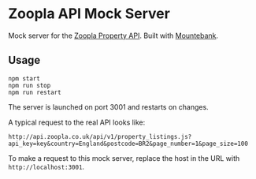 # Zoopla API Mock Server

Mock server for the [Zoopla Property API](http://developer.zoopla.com/). Built with [Mountebank](https://github.com/bbyars/mountebank).

## Usage

	npm start
	npm run stop
	npm run restart

The server is launched on port 3001 and restarts on changes.

A typical request to the real API looks like:

	http://api.zoopla.co.uk/api/v1/property_listings.js?api_key=key&country=England&postcode=BR2&page_number=1&page_size=100

To make a request to this mock server, replace the host in the URL with `http://localhost:3001`.
